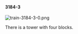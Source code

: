 #### 3184-3
![train-3184-3-0.png](https://github.com/lil-lab/nlvr/raw/master/nlvr/train/images/23/train-3184-3-0.png "train-3184-3-0.png")

There is a tower with four blocks.